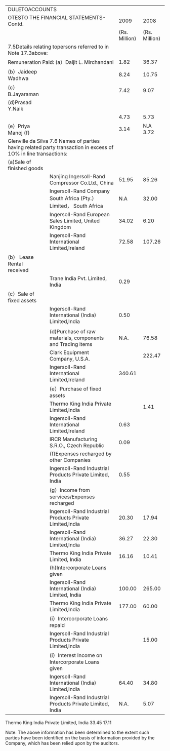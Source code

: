 <html><body><table><tr><td colspan="2">DULETOACCOUNTS</td><td colspan="2"></td></tr><tr><td colspan="2">OTESTO THE FINANCIAL STATEMENTS- Contd.</td><td>2009</td><td>2008</td></tr><tr><td colspan="2"></td><td>(Rs. Million)</td><td>(Rs. Million)</td></tr><tr><td colspan="2">7.5Details relating topersons referred to in Note 17.3above:</td><td></td><td></td></tr><tr><td colspan="2">Remuneration Paid: (a）Daljit L. Mirchandani</td><td>1.82</td><td>36.37</td></tr><tr><td>(b）Jaideep Wadhwa</td><td></td><td>8.24</td><td>10.75</td></tr><tr><td>(c）B.Jayaraman</td><td></td><td>7.42</td><td>9.07</td></tr><tr><td>(d)Prasad Y.Naik</td><td></td><td></td><td></td></tr><tr><td></td><td></td><td>4.73</td><td>5.73</td></tr><tr><td>(e）Priya Manoj (f)</td><td></td><td>3.14</td><td>N.A 3.72</td></tr><tr><td colspan="2">Glenville da Silva 7.6 Names of parties having related party transaction in excess of 1O% in line transactions:</td><td></td><td></td></tr><tr><td>(a)Sale of finished goods</td><td></td><td></td><td></td></tr><tr><td></td><td>Nanjing Ingersoll-Rand Compressor Co.Ltd., China</td><td>51.95</td><td>85.26</td></tr><tr><td></td><td>Ingersoll-Rand Company South Africa (Pty.）Limited， South Africa</td><td>N.A</td><td>32.00</td></tr><tr><td></td><td>Ingersoll-Rand European Sales Limited, United Kingdom</td><td>34.02</td><td>6.20</td></tr><tr><td></td><td>Ingersoll-Rand International Limited,Ireland</td><td>72.58</td><td>107.26</td></tr><tr><td>(b） Lease Rental received</td><td></td><td></td><td></td></tr><tr><td></td><td>Trane India Pvt. Limited, India</td><td>0.29</td><td></td></tr><tr><td>(c）Sale of fixed assets</td><td></td><td></td><td></td></tr><tr><td></td><td>Ingersoll-Rand International (India) Limited,India</td><td>0.50</td><td></td></tr><tr><td></td><td></td><td></td><td></td></tr><tr><td></td><td>(d)Purchase of raw materials, components and Trading items</td><td>N.A.</td><td>76.58</td></tr><tr><td></td><td>Clark Equipment Company, U.S.A.</td><td></td><td>222.47</td></tr><tr><td></td><td>Ingersoll-Rand International Limited,Ireland</td><td>340.61</td><td></td></tr><tr><td></td><td>(e）Purchase of fixed assets</td><td></td><td></td></tr><tr><td></td><td>Thermo King India Private Limited,India</td><td></td><td>1.41</td></tr><tr><td></td><td>Ingersoll-Rand International Limited,Ireland</td><td>0.63</td><td></td></tr><tr><td></td><td>IRCR Manufacturing S.R.O., Czech Republic</td><td>0.09</td><td></td></tr><tr><td></td><td>(f)Expenses recharged by other Companies</td><td></td><td></td></tr><tr><td></td><td>Ingersoll-Rand Industrial Products Private Limited, India</td><td>0.55</td><td></td></tr><tr><td></td><td>(g）Income from services/Expenses recharged</td><td></td><td></td></tr><tr><td></td><td>Ingersoll-Rand Industrial Products Private Limited,India</td><td>20.30</td><td>17.94</td></tr><tr><td></td><td>Ingersoll-Rand International (India) Limited,India</td><td>36.27</td><td>22.30</td></tr><tr><td></td><td>Thermo King India Private Limited, India</td><td>16.16</td><td>10.41</td></tr><tr><td></td><td>(h)Intercorporate Loans given</td><td></td><td></td></tr><tr><td></td><td>Ingersoll-Rand International (India) Limited, India</td><td>100.00</td><td>265.00</td></tr><tr><td></td><td>Thermo King India Private Limited,India</td><td>177.00</td><td>60.00</td></tr><tr><td></td><td>(i）Intercorporate Loans repaid</td><td></td><td></td></tr><tr><td></td><td>Ingersoll-Rand Industrial Products Private Limited,India</td><td></td><td>15.00</td></tr><tr><td></td><td>(i）Interest Income on Intercorporate Loans given</td><td></td><td></td></tr><tr><td></td><td>Ingersoll-Rand International (India) Limited,India</td><td>64.40</td><td>34.80</td></tr><tr><td></td><td>Ingersoll-Rand Industrial Products Private Limited, India</td><td>N.A.</td><td>5.07</td></tr></table></body></html>  

Thermo King India Private Limited, India 33.45 17.11  

Note: The above information has been determined to the extent such parties have been identified on the basis of information provided by the Company, which has been relied upon by the auditors.  